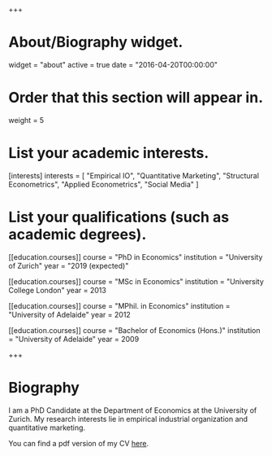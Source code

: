 +++
# About/Biography widget.
widget = "about"
active = true
date = "2016-04-20T00:00:00"

# Order that this section will appear in.
weight = 5

# List your academic interests.
[interests]
  interests = [
    "Empirical IO",
    "Quantitative Marketing",
    "Structural Econometrics",
    "Applied Econometrics",
    "Social Media"
  ]

# List your qualifications (such as academic degrees).
[[education.courses]]
  course = "PhD in Economics"
  institution = "University of Zurich"
  year = "2019 (expected)"

[[education.courses]]
  course = "MSc in Economics"
  institution = "University College London"
  year = 2013

[[education.courses]]
  course = "MPhil. in Economics"
  institution = "University of Adelaide"
  year = 2012

[[education.courses]]
  course = "Bachelor of Economics (Hons.)"
  institution = "University of Adelaide"
  year = 2009
 
+++

# Biography

I am a PhD Candidate at the Department of Economics at the University of Zurich.
My research interests lie in empirical industrial organization and quantitative marketing.

You can find a pdf version of my CV [here](files/lachlandeer-cv.pdf).
